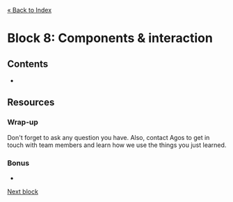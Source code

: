[« Back to Index](../../README.md)

# Block 8: Components & interaction

## Contents

- 

## Resources




### Wrap-up

Don't forget to ask any question you have. Also, contact Agos to get in touch with team members and learn how we use the things you just learned.

### Bonus
-

[Next block](../bonus/tools-plugins.md)
